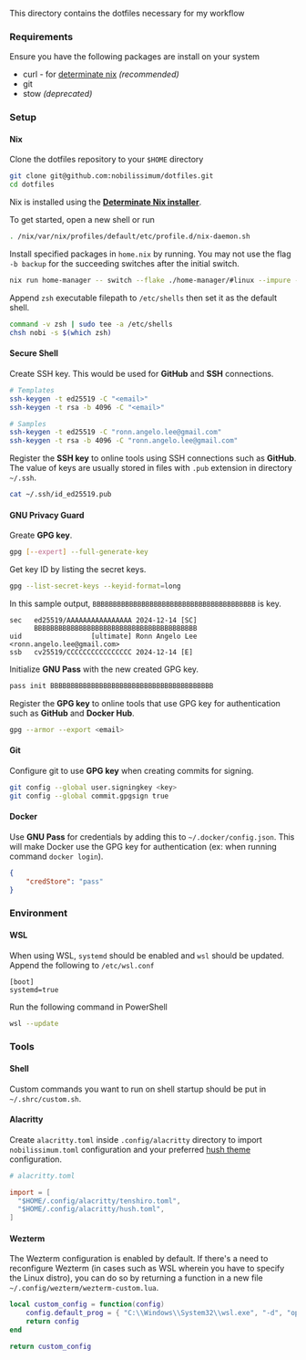 This directory contains the dotfiles necessary for my workflow

### Requirements

Ensure you have the following packages are install on your system

- curl - for [determinate nix](#nix) _(recommended)_
- git
- stow _(deprecated)_

### Setup

#### Nix

Clone the dotfiles repository to your `$HOME` directory

```sh
git clone git@github.com:nobilissimum/dotfiles.git
cd dotfiles
```

Nix is installed using the **[Determinate Nix installer](https://github.com/DeterminateSystems/nix-installer?tab=readme-ov-file#install-determinate)**.

To get started, open a new shell or run

```sh
. /nix/var/nix/profiles/default/etc/profile.d/nix-daemon.sh
```

Install specified packages in `home.nix` by running. You may not use the flag `-b backup` for the succeeding switches after the initial switch.

```sh
nix run home-manager -- switch --flake ./home-manager/#linux --impure -b backup
```

Append `zsh` executable filepath to `/etc/shells` then set it as the default shell.

```sh
command -v zsh | sudo tee -a /etc/shells
chsh nobi -s $(which zsh)
```

#### Secure Shell

Create SSH key. This would be used for **GitHub** and **SSH** connections.

```sh
# Templates
ssh-keygen -t ed25519 -C "<email>"
ssh-keygen -t rsa -b 4096 -C "<email>"

# Samples
ssh-keygen -t ed25519 -C "ronn.angelo.lee@gmail.com"
ssh-keygen -t rsa -b 4096 -C "ronn.angelo.lee@gmail.com"
```

Register the **SSH key** to online tools using SSH connections such as **GitHub**. The value of keys are usually stored in files with `.pub` extension in directory `~/.ssh`.

```sh
cat ~/.ssh/id_ed25519.pub
```

#### GNU Privacy Guard

Greate **GPG key**.

```sh
gpg [--expert] --full-generate-key
```

Get key ID by listing the secret keys.

```sh
gpg --list-secret-keys --keyid-format=long
```

In this sample output, `BBBBBBBBBBBBBBBBBBBBBBBBBBBBBBBBBBBBBBBB` is key.

```
sec   ed25519/AAAAAAAAAAAAAAAA 2024-12-14 [SC]
      BBBBBBBBBBBBBBBBBBBBBBBBBBBBBBBBBBBBBBBB
uid                 [ultimate] Ronn Angelo Lee <ronn.angelo.lee@gmail.com>
ssb   cv25519/CCCCCCCCCCCCCCCC 2024-12-14 [E]
```

Initialize **GNU Pass** with the new created GPG key.

```sh
pass init BBBBBBBBBBBBBBBBBBBBBBBBBBBBBBBBBBBBBBBB
```

Register the **GPG key** to online tools that use GPG key for authentication such as **GitHub** and **Docker Hub**.

```sh
gpg --armor --export <email>
```

#### Git

Configure git to use **GPG key** when creating commits for signing.

```sh
git config --global user.signingkey <key>
git config --global commit.gpgsign true
```

#### Docker

Use **GNU Pass** for credentials by adding this to `~/.docker/config.json`. This will make Docker use the GPG key for authentication (ex: when running command `docker login`).

```json
{
    "credStore": "pass"
}
```

### Environment

#### WSL

When using WSL, `systemd` should be enabled and `wsl` should be updated. Append the following to `/etc/wsl.conf`

```
[boot]
systemd=true
```

Run the following command in PowerShell

```sh
wsl --update
```

### Tools

#### Shell

Custom commands you want to run on shell startup should be put in `~/.shrc/custom.sh`.

#### Alacritty

Create `alacritty.toml` inside `.config/alacritty` directory to import `nobilissimum.toml` configuration and your preferred [hush theme](https://github.com/nobilissimum/hush-alacritty) configuration.

```toml
# alacritty.toml

import = [
  "$HOME/.config/alacritty/tenshiro.toml",
  "$HOME/.config/alacritty/hush.toml",
]
```

#### Wezterm

The Wezterm configuration is enabled by default. If there's a need to reconfigure Wezterm (in cases such as WSL wherein you have to specify the Linux distro), you can do so by returning a function in a new file `~/.config/wezterm/wezterm-custom.lua`.

```lua
local custom_config = function(config)
    config.default_prog = { "C:\\Windows\\System32\\wsl.exe", "-d", "openSUSE-Tumbleweed", "--cd", "~" }
    return config
end

return custom_config
```
